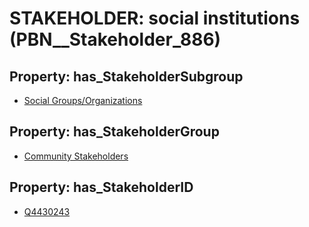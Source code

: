 # STAKEHOLDER: __social institutions__ (PBN__Stakeholder_886)

## Property: has_StakeholderSubgroup

* [Social Groups/Organizations](PBN__StakeholderSubgroup_131)

## Property: has_StakeholderGroup

* [Community Stakeholders](PBN__StakeholderGroup_8)

## Property: has_StakeholderID

* [Q4430243](Q4430243)

